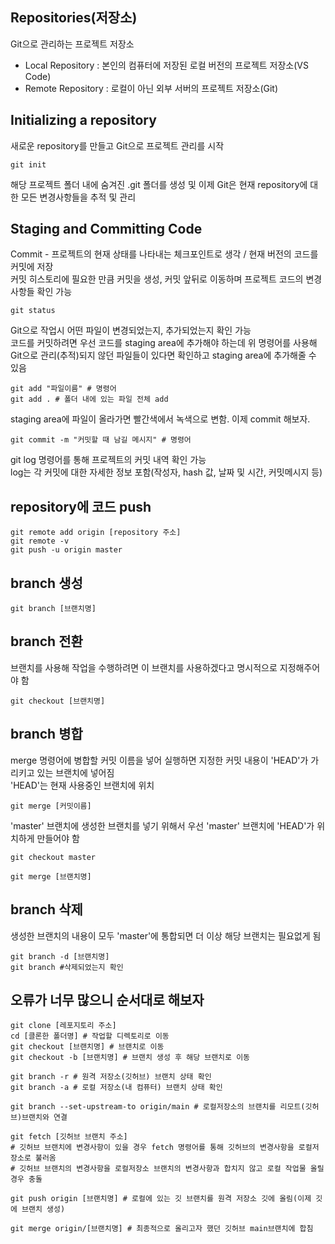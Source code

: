 ## Repositories(저장소)
Git으로 관리하는 프로젝트 저장소 

- Local Repository : 본인의 컴퓨터에 저장된 로컬 버전의 프로젝트 저장소(VS Code)
- Remote Repository : 로컬이 아닌 외부 서버의 프로젝트 저장소(Git)

## Initializing a repository
새로운 repository를 만들고 Git으로 프로젝트 관리를 시작  

    git init  

해당 프로젝트 폴더 내에 숨겨진 .git 폴더를 생성 및 이제 Git은 현재 repository에 대한 모든 변경사항들을 추적 및 관리

## Staging and Committing Code
Commit - 프로젝트의 현재 상태를 나타내는 체크포인트로 생각 / 현재 버전의 코드를 커밋에 저장  
커밋 히스토리에 필요한 만큼 커밋을 생성, 커밋 앞뒤로 이동하며 프로젝트 코드의 변경사항들 확인 가능  

    git status  

Git으로 작업시 어떤 파일이 변경되었는지, 추가되었는지 확인 가능  
코드를 커밋하려면 우선 코드를 staging area에 추가해야 하는데 위 명령어를 사용해 Git으로 관리(추적)되지 않던 파일들이 있다면 확인하고 staging area에 추가해줄 수 있음  

    git add "파일이름" # 명령어  
    git add . # 폴더 내에 있는 파일 전체 add  

staging area에 파일이 올라가면 빨간색에서 녹색으로 변함. 이제 commit 해보자.  

    git commit -m "커밋할 때 남길 메시지" # 명령어  

git log 명령어를 통해 프로젝트의 커밋 내역 확인 가능  
log는 각 커밋에 대한 자세한 정보 포함(작성자, hash 값, 날짜 및 시간, 커밋메시지 등)  

## repository에 코드 push  
    git remote add origin [repository 주소]  
    git remote -v  
    git push -u origin master  

## branch 생성  
    git branch [브랜치명]  

## branch 전환  
브랜치를 사용해 작업을 수행하려면 이 브랜치를 사용하겠다고 명시적으로 지정해주어야 함  

    git checkout [브랜치명]  

## branch 병합  
merge 명령어에 병합할 커밋 이름을 넣어 실행하면 지정한 커밋 내용이 'HEAD'가 가리키고 있는 브랜치에 넣어짐  
'HEAD'는 현재 사용중인 브랜치에 위치  

    git merge [커밋이름]  

'master' 브랜치에 생성한 브랜치를 넣기 위해서 우선 'master' 브랜치에 'HEAD'가 위치하게 만들어야 함  

    git checkout master  

    git merge [브랜치명]  

## branch 삭제  
생성한 브랜치의 내용이 모두 'master'에 통합되면 더 이상 해당 브랜치는 필요없게 됨  

    git branch -d [브랜치명]  
    git branch #삭제되었는지 확인  

## 오류가 너무 많으니 순서대로 해보자  

    git clone [레포지토리 주소]  
    cd [클론한 폴더명] # 작업할 디렉토리로 이동  
    git checkout [브랜치명] # 브랜치로 이동  
    git checkout -b [브랜치명] # 브랜치 생성 후 해당 브랜치로 이동  

    git branch -r # 원격 저장소(깃허브) 브랜치 상태 확인  
    git branch -a # 로컬 저장소(내 컴퓨터) 브랜치 상태 확인  

    git branch --set-upstream-to origin/main # 로컬저장소의 브랜치를 리모트(깃허브)브랜치와 연결  

    git fetch [깃허브 브랜치 주소]  
    # 깃허브 브랜치에 변경사항이 있을 경우 fetch 명령어를 통해 깃허브의 변경사항을 로컬저장소로 불러옴  
    # 깃허브 브랜치의 변경사항을 로컬저장소 브랜치의 변경사항과 합치지 않고 로컬 작업물 올릴 경우 충돌  

    git push origin [브랜치명] # 로컬에 있는 깃 브랜치를 원격 저장소 깃에 올림(이제 깃에 브랜치 생성)  

    git merge origin/[브랜치명] # 최종적으로 올리고자 했던 깃허브 main브랜치에 합침